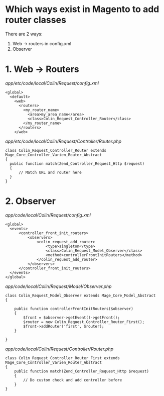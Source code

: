 # Which ways exist in Magento to add router classes

There are 2 ways:
1. Web -> routers in config.xml
2. Observer


# 1. Web -> Routers

*app/etc/code/local/Colin/Request/config.xml*

    <global>
      <default>
        <web>
          <routers>
            <my_router_name>
              <area>my_area_name</area>
              <class>Colin_Request_Controller_Router</class>
            </my_router_name>
          </routers>
        </web>

*app/etc/code/local/Colin/Request/Controller/Router.php*


    class Colin_Request_Controller_Router extends Mage_Core_Controller_Varien_Router_Abstract
    {
      public function match(Zend_Controller_Request_Http $request)
      {
          // Match URL and router here
      }
    }


# 2. Observer


*app/code/local/Colin/Request/config.xml*

    <global>  
      <events>
          <controller_front_init_routers>
              <observers>
                  <colin_request_add_router>
                      <type>singleton</type>
                      <class>Colin_Request_Model_Observer</class>
                      <method>controllerFrontInitRouters</method>
                  </colin_request_add_router>
              </observers>
          </controller_front_init_routers>
      </events>
    </global>


*app/code/local/Colin/Request/Model/Observer.php*


    class Colin_Request_Model_Observer extends Mage_Core_Model_Abstract
    {

        public function controllerFrontInitRouters($observer)
        {
            $front = $observer->getEvent()->getFront();
            $router = new Colin_Request_Controller_Router_First();
            $front->addRouter('first', $router);
        }

    }


*app/code/local/Colin/Request/Controller/Router.php*

    class Colin_Request_Controller_Router_First extends Mage_Core_Controller_Varien_Router_Abstract
    {
        public function match(Zend_Controller_Request_Http $request)
        {
            // Do custom check and add controller before
        }
    }
